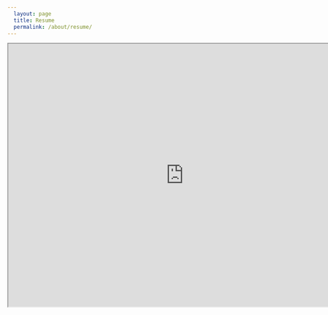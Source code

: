 ```yaml
---
  layout: page
  title: Resume
  permalink: /about/resume/
---
```



<iframe src="https://drive.google.com/file/d/0B_7Lz1-70I7qNVN5aTZ1Z1lqbjQ/preview" width="800px" height="600px" >

If the PDF viewer does not appear above or to download the file, <a href="Resume.pdf" download>click here</a>.